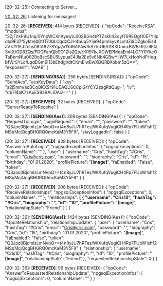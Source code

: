 [20: 32: 25]:
Connecting to Server...

[20: 32: 26]:
Connected!

[20: 32: 26]:
Listening for messages!

[20: 32: 26]:
**[RECEIVED]**: 414 bytes
[RECEIVED]: {
  "opCode": "ReceiveRSA",
  "modulus": "2ZjTitkP9U1nq/0YnpWCXnKyew\u002BGn4tPTZskh43qytT9REQgf10E7YIlpdIx9F37f5yktre0DtIT7JQLCqdzCJH4buq5YIje94pm1xyvKLxhtZi9DZgkdEis4aV7JY1EJ2chs08fA82z8YgJ/x1YdBAPAw3rS7/cU6/01KXDnmxBW8kRi/z6FQSvtX/OD8ZQs/PDQFanQjb9O1Zla2Qb/rKR97kJXCWEPMeaEmI4LGFY0YkcOTaBemN\u002BqBscSBU5LypuaE4Jla2Ee5v6Nb4GBwYliW7LkHohNdPHegbfWrSYLo/LqdDGm9l13bEhdgl/dtCKmElwBwXBQRBXobm5zQ==",
  "exponent": "AQAB"
}

[20: 32: 27]:
**[SENDING(RSA)]**: 256 bytes
[SENDING(RSA)]: {
  "opCode": "SendAes",
  "aesKeyData": {
    "key": "s2j5mm/acBCqQKXSr91UEAQU6C8piGrYCY2zagRdQug=",
    "iv": "d67l4bK7zAuESBzBALlOAQ=="
  }
}

[20: 32: 27]:
**[RECEIVED]**: 32 bytes
[RECEIVED]: {
  "opCode": "ServerReadyToReceive"
}

[20: 32: 27]:
**[SENDING(Aes)]**: 208 bytes
[SENDING(Aes)]: {
  "opCode": "RequestToLogin",
  "loginRequest": {
    "email": "",
    "password": "",
    "token": "Q3Jpc0BjcmlzLmNvbQ==t4n8yJU7hRTes/WIXufqVugiCH4Rp7FUbW1shf2MSqMqiQcgBHGRQ0mcKaM3Y5F9",
    "stayLoggedIn": false
  }
}

[20: 32: 27]:
**[RECEIVED]**: 928 bytes
[RECEIVED]: {
  "opCode": "AnswerToAutoLogin",
  "npgsqlExceptionInfos": {
    "npgsqlExceptions": 0,
    "columnName": ""
  },
  "user": {
    "username": "Cris",
    "hashTag": "#Cris",
    "email": "Cris@cris.com",
    "password": "",
    "biography": "Cris",
    "id": "15",
    "birthday": "01.01.2020",
    "profilePicture": "**[Image]**",
    "faEnabled": "False",
    "token": "Q3Jpc0BjcmlzLmNvbQ==t4n8yJU7hRTes/WIXufqVugiCH4Rp7FUbW1shf2MSqMqiQcgBHGRQ0mcKaM3Y5F9"
  }
}

[20: 32: 27]:
**[RECEIVED]**: 208 bytes
[RECEIVED]: {
  "opCode": "ReceiveRelationships",
  "npgsqlExceptionInfos": {
    "npgsqlExceptions": 0,
    "columnName": ""
  },
  "relationships": **[
    {
      "username": "Cris10",
      "hashTag": "#Cris",
      "biography": "",
      "id": "10",
      "profilePicture": "[Image]**",
      "relationshipState": "Friend"
    }
  ]
}

[20: 32: 36]:
**[SENDING(Aes)]**: 1424 bytes
[SENDING(Aes)]: {
  "opCode": "UpdateRelationship",
  "relationshipUpdate": {
    "user": {
      "username": "Cris",
      "hashTag": "#Cris",
      "email": "Cris@cris.com",
      "password": "",
      "biography": "Cris",
      "id": "15",
      "birthday": "01.01.2020",
      "profilePicture": "**[Image]**",
      "faEnabled": "False",
      "token": "Q3Jpc0BjcmlzLmNvbQ==t4n8yJU7hRTes/WIXufqVugiCH4Rp7FUbW1shf2MSqMqiQcgBHGRQ0mcKaM3Y5F9"
    },
    "relationship": {
      "username": "Cris10",
      "hashTag": "#Cris",
      "biography": "",
      "id": "10",
      "profilePicture": "**[Image]**",
      "relationshipState": "Friend"
    },
    "requestedRelationshipState": 0
  }
}

[20: 32: 36]:
**[RECEIVED]**: 96 bytes
[RECEIVED]: {
  "opCode": "AnswerToRequestedRelationshipUpdate",
  "npgsqlExceptionInfos": {
    "npgsqlExceptions": 0,
    "columnName": ""
  }
}

